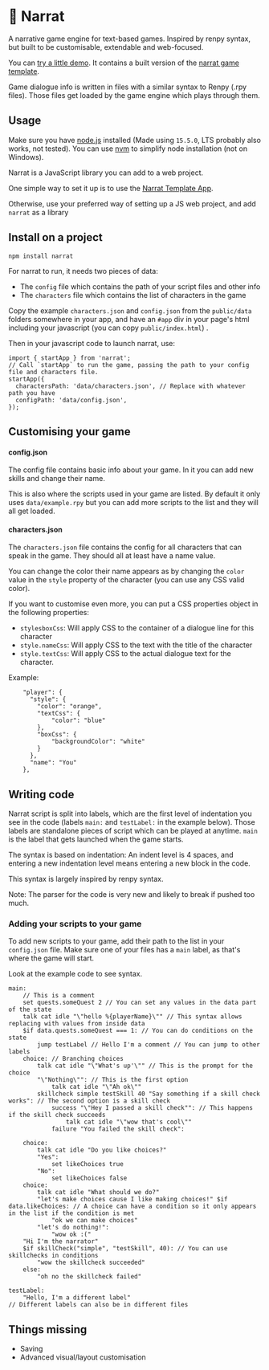 # 🚀 Narrat

A narrative game engine for text-based games. Inspired by renpy syntax, but built to be customisable, extendable and web-focused.

You can [try a little demo](https://blog.lianapigeot.com/narrat-demo/). It contains a built version of the [narrat game template](https://github.com/nialna/narrat-template).

Game dialogue info is written in files with a similar syntax to Renpy (.rpy files). Those files get loaded by the game engine which plays through them.


## Usage

Make sure you have [node.js](https://nodejs.org/en/) installed (Made using `15.5.0`, LTS probably also works, not tested). You can use [nvm](https://github.com/nvm-sh/nvm) to simplify node installation (not on Windows).

Narrat is a JavaScript library you can add to a web project.

One simple way to set it up is to use the [Narrat Template App](https://github.com/nialna/narrat-template).

Otherwise, use your preferred way of setting up a JS web project, and add `narrat` as a library

## Install on a project

`npm install narrat`

For narrat to run, it needs two pieces of data:

* The `config` file which contains the path of your script files and other info
* The `characters` file which contains the list of characters in the game

Copy the example `characters.json` and `config.json` from the `public/data` folders somewhere in your app, and have an `#app` div in your page's html including your javascript (you can copy `public/index.html`)
.

Then in your javascript code to launch narrat, use:

```
import { startApp } from 'narrat';
// Call `startApp` to run the game, passing the path to your config file and characters file.
startApp({
  charactersPath: 'data/characters.json', // Replace with whatever path you have
  configPath: 'data/config.json',
});
```

## Customising your game

#### config.json

The config file contains basic info about your game. In it you can add new skills and change their name.

This is also where the scripts used in your game are listed. By default it only uses `data/example.rpy` but you can add more scripts to the list and they will all get loaded.

#### characters.json

The `characters.json` file contains the config for all characters that can speak in the game. They should all at least have a name value.

You can change the color their name appears as by changing the `color` value in the `style` property of the character (you can use any CSS valid color).

If you want to customise even more, you can put a CSS properties object in the following properties:

* `stylesboxCss`: Will apply CSS to the container of a dialogue line for this character
* `style.nameCss`: Will apply CSS to the text with the title of the character
* `style.textCss`: Will apply CSS to the actual dialogue text for the character.

Example:
```
    "player": {
      "style": {
        "color": "orange",
        "textCss": {
            "color": "blue"
        },
        "boxCss": {
            "backgroundColor": "white"
        }
      },
      "name": "You"
    },
```

## Writing code

Narrat script is split into labels, which are the first level of indentation you see in the code (labels `main:` and `testLabel:` in the example below). Those labels are standalone pieces of script which can be played at anytime. `main` is the label that gets launched when the game starts.

The syntax is based on indentation: An indent level is 4 spaces, and entering a new indentation level means entering a new block in the code.

This syntax is largely inspired by renpy syntax.

Note: The parser for the code is very new and likely to break if pushed too much.

### Adding your scripts to your game

To add new scripts to your game, add their path to the list in your `config.json` file. Make sure one of your files has a `main` label, as that's where the game will start.

Look at the example code to see syntax.

```
main:
    // This is a comment
    set quests.someQuest 2 // You can set any values in the data part of the state
    talk cat idle "\"hello %{playerName}\"" // This syntax allows replacing with values from inside data
    $if data.quests.someQuest === 1: // You can do conditions on the state
        jump testLabel // Hello I'm a comment // You can jump to other labels
    choice: // Branching choices
        talk cat idle "\"What's up'\"" // This is the prompt for the choice
        "\"Nothing\"": // This is the first option
            talk cat idle "\"Ah ok\""
        skillcheck simple testSkill 40 "Say something if a skill check works": // The second option is a skill check
            success "\"Hey I passed a skill check"": // This happens if the skill check succeeds
                talk cat idle "\"wow that's cool\""
            failure "You failed the skill check":

    choice:
        talk cat idle "Do you like choices?"
        "Yes":
            set likeChoices true
        "No":
            set likeChoices false
    choice:
        talk cat idle "What should we do?"
        "let's make choices cause I like making choices!" $if data.likeChoices: // A choice can have a condition so it only appears in the list if the condition is met
            "ok we can make choices"
        "let's do nothing!":
            "wow ok :("
    "Hi I'm the narrator"
    $if skillCheck("simple", "testSkill", 40): // You can use skillchecks in conditions
        "wow the skillcheck succeeded"
    else:
        "oh no the skillcheck failed"

testLabel:
    "Hello, I'm a different label"
// Different labels can also be in different files
```

## Things missing

* Saving
* Advanced visual/layout customisation